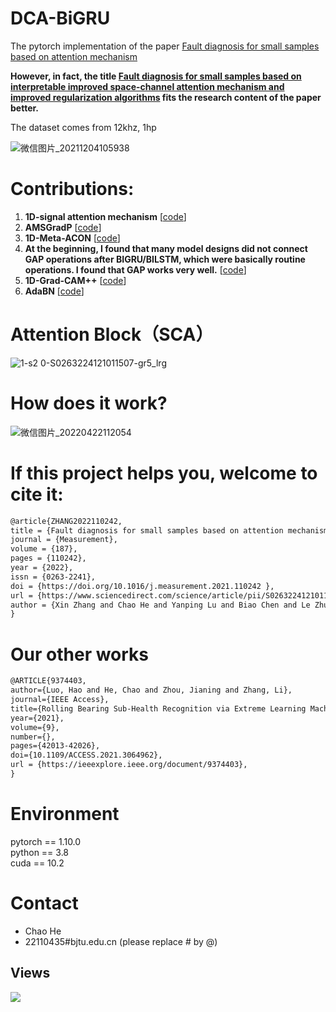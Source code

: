 # DCA-BiGRU
The pytorch implementation of the paper [Fault diagnosis for small samples based on attention mechanism](https://doi.org/10.1016/j.measurement.2021.110242)

**However, in fact, the title [Fault diagnosis for small samples based on interpretable improved space-channel attention mechanism and improved regularization algorithms](https://doi.org/10.1016/j.measurement.2021.110242) fits the research content of the paper better.**

The dataset comes from 12khz, 1hp

![微信图片_20211204105938](https://user-images.githubusercontent.com/19371493/144694599-2e79190d-40cb-455e-95cf-a1da552cb707.png)

# Contributions:
1. **1D-signal attention mechanism** [[code](https://github.com/liguge/Fault-diagnosis-for-small-samples-based-on-attention-mechanism/blob/main/oneD_CS_attention.py)]
2. **AMSGradP**   [[code](https://github.com/liguge/AMSGradP-for-intelligent-fault-diagnosis)]
3. **1D-Meta-ACON** [[code](https://github.com/liguge/Fault-diagnosis-for-small-samples-based-on-attention-mechanism/blob/main/oneD_Meta_ACON.py)]
4. **At the beginning, I found that many model designs did not connect GAP operations after BIGRU/BILSTM, which were basically routine operations. I found that GAP works very well.**  [[code](https://github.com/liguge/Fault-diagnosis-for-small-samples-based-on-attention-mechanism/blob/beb35522b283853aa12390721136583bb09821bf/model_train.py#L119)]
5. **1D-Grad-CAM++** [[code](https://github.com/liguge/1D-Grad-CAM-for-interpretable-intelligent-fault-diagnosis)]
6. **AdaBN** [[code](https://github.com/liguge/Fault-diagnosis-for-small-samples-based-on-attention-mechanism/blob/main/adabn.py)]
# Attention Block（SCA）
![1-s2 0-S0263224121011507-gr5_lrg](https://user-images.githubusercontent.com/19371493/160417827-560103d1-0ebc-4340-bcba-c5977ba78bf7.jpg)

# How does it work?

![微信图片_20220422112054](https://user-images.githubusercontent.com/19371493/164590358-4a2b1c84-20ee-4477-a217-0a2487170831.png)


# If this project helps you, welcome to cite it:


```html
@article{ZHANG2022110242,  
title = {Fault diagnosis for small samples based on attention mechanism},  
journal = {Measurement},  
volume = {187},  
pages = {110242},  
year = {2022},  
issn = {0263-2241},  
doi = {https://doi.org/10.1016/j.measurement.2021.110242 },  
url = {https://www.sciencedirect.com/science/article/pii/S0263224121011507},  
author = {Xin Zhang and Chao He and Yanping Lu and Biao Chen and Le Zhu and Li Zhang}  
} 
```


# Our other works

```html
@ARTICLE{9374403,  
author={Luo, Hao and He, Chao and Zhou, Jianing and Zhang, Li},  
journal={IEEE Access},   
title={Rolling Bearing Sub-Health Recognition via Extreme Learning Machine Based on Deep Belief Network Optimized by Improved Fireworks},   
year={2021},  
volume={9},  
number={},  
pages={42013-42026},  
doi={10.1109/ACCESS.2021.3064962},  
url = {https://ieeexplore.ieee.org/document/9374403},  
}
```

# Environment

pytorch == 1.10.0  
python ==  3.8  
cuda ==  10.2   

# Contact
- Chao He
- 22110435#bjtu.edu.cn   (please replace # by @)

## Views
![](http://profile-counter.glitch.me/liguge/count.svg)
